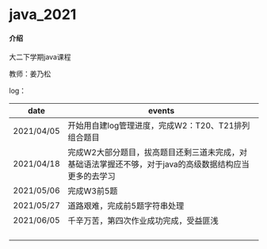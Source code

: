 # java_2021

#### 介绍
大二下学期java课程

 教师：姜乃松

log：

| date       | events                                                       |
| ---------- | ------------------------------------------------------------ |
| 2021/04/05 | 开始用自建log管理进度，完成W2：T20、T21排列组合题目          |
| 2021/04/18 | 完成W2大部分题目，拔高题目还剩三道未完成，对基础语法掌握还不够，对于java的高级数据结构应当更多的去学习 |
| 2021/05/06 | 完成W3前5题                                                  |
| 2021/05/27 | 道路艰难，完成前5题字符串处理                                |
| 2021/06/05 | 千辛万苦，第四次作业成功完成，受益匪浅                       |
|            |                                                              |
|            |                                                              |
|            |                                                              |
|            |                                                              |

